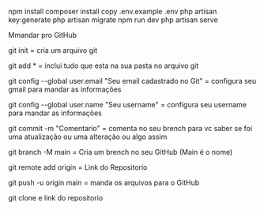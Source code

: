 npm install
composer install
copy .env.example .env
php artisan key:generate
php artisan migrate
npm run dev
php artisan serve

Mmandar pro GitHub

git init = cria um arquivo git

git add * = inclui tudo que esta na sua pasta no arquivo git

git config --global user.email "Seu email cadastrado no Git" = configura seu gmail para mandar as informações

git config --global user.name "Seu username" = configura seu username para mandar as informações

git commit -m "Comentario" = comenta no seu brench para vc saber se foi uma atualização ou uma alteração ou algo assim

git branch -M main = Cria um brench no seu GitHub (Main é o nome)

git remote add origin  = Link do Repositorio

git push -u origin main = manda os arquivos para o GitHub


git clone e link do repositorio